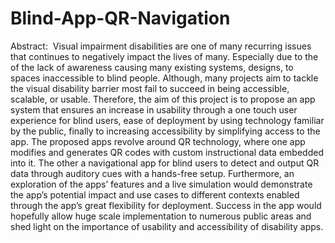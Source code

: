 # Blind-App-QR-Navigation
Abstract: 
Visual impairment disabilities are one of many recurring issues that continues to negatively impact the lives of many. Especially due to the of the lack of awareness causing many existing systems, designs, to spaces inaccessible to blind people. Although, many projects aim to tackle the visual disability barrier most fail to succeed in being accessible, scalable, or usable. Therefore, the aim of this project is to propose an app system that ensures an increase in usability through a one touch user experience for blind users, ease of deployment by using technology familiar by the public, finally to increasing accessibility by simplifying access to the app. The proposed apps revolve around QR technology, where one app modifies and generates QR codes with custom instructional data embedded into it. The other a navigational app for blind users to detect and output QR data through auditory cues with a hands-free setup. Furthermore, an exploration of the apps’ features and a live simulation would demonstrate the app’s potential impact and use cases to different contexts enabled through the app’s great flexibility for deployment. Success in the app would hopefully allow huge scale implementation to numerous public areas and shed light on the importance of usability and accessibility of disability apps.
